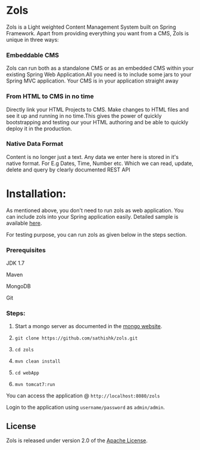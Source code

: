 Zols
====

Zols is a Light weighted Content Management System built on Spring Framework. Apart from providing everything you want from a CMS, Zols is unique in three ways:

### Embeddable CMS
Zols can run both as a standalone CMS or as an embedded CMS within your existing Spring Web Application.All you need is to include some jars to your Spring MVC application. Your CMS is in your application straight away

### From HTML to CMS in no time
Directly link your HTML Projects to CMS. Make changes to HTML files and see it up and running in no time.This gives the power of quickly bootstrapping and testing our your HTML authoring and be able to quickly deploy it in the production.

### Native Data Format
Content is no longer just a text. Any data we enter here is stored in it's native format. For E.g Dates, Time, Number etc. Which we can read, update, delete and query by clearly documented REST API

Installation:
==========

As mentioned above, you don't need to run zols as web application. You can include zols into your Spring application easily. Detailed sample is available [here][].

For testing purpose, you can run zols as given below in the steps section.

### Prerequisites
JDK 1.7

Maven

MongoDB

Git

### Steps:
1) Start a mongo server as documented in the [mongo website][]. 

2) `git clone https://github.com/sathishk/zols.git`

3) `cd zols`

4) `mvn clean install`

5) `cd webApp`

6) `mvn tomcat7:run`

You can access the application @ `http://localhost:8080/zols`

Login to the application using `username/password` as `admin/admin`.

## License
Zols is released under version 2.0 of the [Apache License][].

[here]:https://github.com/sathishk/zols-sample
[mongo website]: https://www.mongodb.org/
[Apache License]: http://www.apache.org/licenses/LICENSE-2.0
